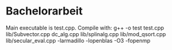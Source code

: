 # Bachelorarbeit

Main executable is test.cpp. Compile with: g++ -o test test.cpp lib/Subvector.cpp dc_alg.cpp lib/splinalg.cpp lib/mod_qsort.cpp lib/secular_eval.cpp -larmadillo -lopenblas -O3 -fopenmp

